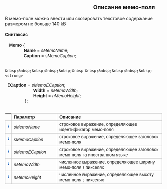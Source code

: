 ﻿<html>
<head>
<title>Описание Мемо-поля</title>
<style type="text/css">
.style3 {
	font-weight: bold;
	border: 0 solid #000000;
}
.style4 {
	font-size: large;
}
.style5 {
	font-family: Arial;
}
.style6 {
	border-color: #000000;
	border-width: 0;
}
.style7 {
	border: 1px solid #C5C5C5;
}
.style8 {
	font-weight: bold;
	border: 1px solid #C5C5C5;
}
</style>
</head>

<body>
<strong>&nbsp;&nbsp;&nbsp;&nbsp;&nbsp;&nbsp;&nbsp;&nbsp;&nbsp;&nbsp;&nbsp;&nbsp;&nbsp;&nbsp;&nbsp;&nbsp;&nbsp;&nbsp;&nbsp;&nbsp;&nbsp;&nbsp;&nbsp;&nbsp;&nbsp;&nbsp;&nbsp;&nbsp;&nbsp;&nbsp;&nbsp;&nbsp;&nbsp;&nbsp;&nbsp;&nbsp;&nbsp;&nbsp;&nbsp;&nbsp;&nbsp;&nbsp;&nbsp;&nbsp;&nbsp;&nbsp;&nbsp;&nbsp;&nbsp;&nbsp;&nbsp;&nbsp;&nbsp;&nbsp;&nbsp;&nbsp;&nbsp;&nbsp;&nbsp;&nbsp;&nbsp;&nbsp;&nbsp;&nbsp;&nbsp;&nbsp;&nbsp;&nbsp;&nbsp;&nbsp;&nbsp;&nbsp;&nbsp;&nbsp;&nbsp;&nbsp;&nbsp;&nbsp;&nbsp;&nbsp;&nbsp;&nbsp;
<span class="style4">&nbsp; Описание мемо-поля</span></strong>
<br />
<br />
В мемо-поле
    можно ввести или скопировать текстовое
    содержание размером не больше 140 kB
<strong><br />
<br />
</strong><font face="Arial">
    <strong>Синтаксис</strong>
    &nbsp;</font>
<strong><br />
&nbsp;&nbsp;&nbsp; <br />
&nbsp;&nbsp;&nbsp; <span class="style5">Memo</span></strong> {<strong><br />
&nbsp;&nbsp;&nbsp;&nbsp;&nbsp;&nbsp;&nbsp;&nbsp;&nbsp;&nbsp;&nbsp;&nbsp;&nbsp;&nbsp;&nbsp;&nbsp;&nbsp;<span class="style5"> Name </span></strong>=<em>
<span class="style5">sMemoName</span></em>; <strong>
<br />
&nbsp;&nbsp;&nbsp;&nbsp;&nbsp;&nbsp;&nbsp;&nbsp;&nbsp;&nbsp;&nbsp;&nbsp;&nbsp;&nbsp;&nbsp;&nbsp;&nbsp; <font face="Arial">
Caption
</font></strong>=<em> <span class="style5">sMemoCaption</span></em>;<br />
&nbsp;&nbsp;&nbsp;&nbsp;&nbsp;&nbsp;&nbsp;
  
    &nbsp;&nbsp;&nbsp;&nbsp;&nbsp;&nbsp;&nbsp;&nbsp;&nbsp;&nbsp;&nbsp; <strong>
<span lang="en-us">&nbsp;&nbsp;</span>E</strong><font face="Arial"><strong>Caption </strong>
</font>=<em> <span class="style5">sMemoECaption</span></em>;<br>
    &nbsp;&nbsp;&nbsp;&nbsp;&nbsp;&nbsp;&nbsp;&nbsp;&nbsp;&nbsp;&nbsp;&nbsp;&nbsp;&nbsp; &nbsp;&nbsp;<span lang="en-us">&nbsp;&nbsp;&nbsp;
</span>&nbsp;&nbsp;<span class="style5"><strong>Width </strong></span>=<em>
<span class="style5">nMemoWidth</span></em>;<br />
&nbsp;&nbsp;&nbsp;&nbsp;&nbsp;&nbsp;&nbsp;&nbsp;&nbsp;&nbsp;&nbsp;&nbsp;&nbsp;&nbsp;&nbsp;
<span lang="en-us">&nbsp;&nbsp;&nbsp; </span>&nbsp;&nbsp;&nbsp;<span class="style5"><strong>Height </strong>
</span>=<em> <span class="style5">nMemoHeight</span></em>;<br />
&nbsp;&nbsp;&nbsp;&nbsp;&nbsp;&nbsp;&nbsp;&nbsp;&nbsp;&nbsp;&nbsp;&nbsp;&nbsp;&nbsp;&nbsp; }<span lang="en-us">;</span>&nbsp;
<br />
<br />

<table cellPadding="5" cols="2" frame="below" rules="rows" id="table1" class="style6">
  <tr>
    <td class="style3" style="width: 4%">&nbsp;</td>
    <td class="style8" width="29%"><font face="Arial">Параметр</font></td>
    <td class="style7" width="71%"><font face="Arial"><strong>Описание</strong></font></td>
  </tr>
  <tr>
    <td class="style7" style="width: 4%">
	<img src="../../IMAGES/pubfield.gif" width="16" height="16" /></td>
    <td width="29%" class="style7"><em><font face="Arial">sMemoName</font></em></td>
    <td width="71%" class="style7"><font face="Arial">строковое выражение, 
	определяющее идентификатор мемо-поля</font></td>
  </tr>
  <tr>
    <td class="style7" style="width: 4%">
	<img src="../../IMAGES/pubfield.gif" width="16" height="16" /></td>
    <td width="29%" class="style7"><em><font face="Arial">sMemoCaption</font></em></td>
    <td width="71%" class="style7"><font face="Arial">строковое выражение, 
	определяющее заголовок мемо-поля</font></td>
  </tr>
  <tr>
    <td class="style7" style="width: 4%">
	<img src="../../IMAGES/pubfield.gif" width="16" height="16" /></td>
    <td width="29%" class="style7"><em><font face="Arial">sMemoECaption</font></em></td>
    <td width="71%" class="style7"><font face="Arial">строковое выражение, 
	определяющее заголовок мемо-поля на иностранном языке</font></td>
  </tr>
  <tr>
    <td class="style7" style="width: 4%">
	<img src="../../IMAGES/pubfield.gif" width="16" height="16" /></td>
    <td width="29%" class="style7"><em><font face="Arial">nMemoWidth</font></em></td>
    <td width="71%" class="style7"><font face="Arial">численное выражение, 
	определяющее ширину мемо-поля в пикселях</font></td>
  </tr>
  <tr>
    <td class="style7" style="width: 4%">
	<img src="../../IMAGES/pubfield.gif" width="16" height="16" /></td>
    <td width="29%" class="style7"><em><font face="Arial">nMemoHeight</font></em></td>
    <td width="71%" class="style7"><font face="Arial">численное выражение, 
	определяющее высоту мемо-поля в пикселях</font></td>
  </tr>
</table>

</body>

</html>
